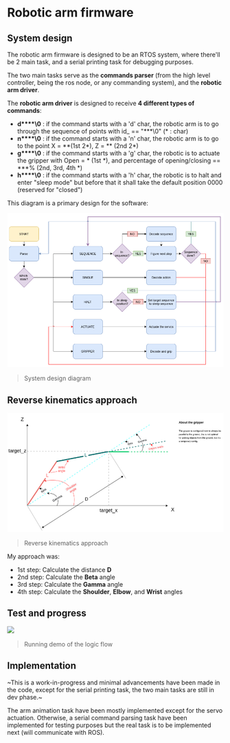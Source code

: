 # Robotic arm firmware 

## System design

The robotic arm firmware is designed to be an RTOS system, where there'll be 2 main task, and a serial printing task for debugging purposes.

The two main tasks serve as the **commands parser** (from the high level controller, being the ros node, or any commanding system), and the **robotic arm driver**.

The **robotic arm driver** is designed to receive **4 different types of commands**:

- **d\*\*\*\*\0** : if the command starts with a 'd' char, the robotic arm is to go through the sequence of points with id_ == "***\0" (\* : char)
- **n\*\*\*\*\0** : if the command starts with a 'n' char, the robotic arm is to go to the point X = \*\*(1st 2\*), Z = \*\* (2nd 2\*)
- **g\*\*\*\*\0** : if the command starts with a 'g' char, the robotic is to actuate the gripper with Open = \* (1st \*), and percentage of opening/closing == \*\*\*% (2nd, 3rd, 4th \*)
- **h\*\*\*\*\0** : if the command starts with a 'h' char, the robotic is to halt and enter "sleep mode" but before that it shall take the default position 0000 (reserved for "closed")

This diagram is a primary design for the software:

<img src="images/NEW_sys_design.png">

> System design diagram
 
## Reverse kinematics approach

<img src="images/trigonometry.png">

> Reverse kinematics approach

My approach was:

- 1st step: Calculate the distance **D**
- 2nd step: Calculate the **Beta** angle
- 3rd step: Calculate the **Gamma** angle
- 4th step: Calculate the **Shoulder**, **Elbow**, and **Wrist** angles

## Test and progress

<img src="images/demo.gif" width=640>

> Running demo of the logic flow

## Implementation

~This is a work-in-progress and minimal advancements have been made in the code, except for the serial printing task, the two main tasks are still in dev phase.~

The arm animation task have been mostly implemented except for the servo actuation. Otherwise, a serial command parsing task have been implemented for testing purposes but the real task is to be implemented next (will communicate with ROS).



